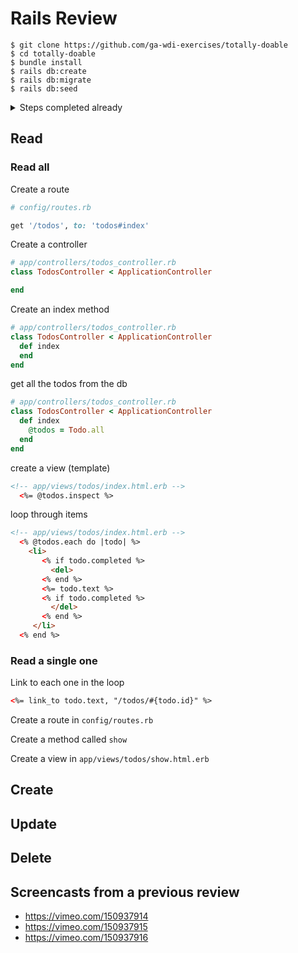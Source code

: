 # Rails Review

```
$ git clone https://github.com/ga-wdi-exercises/totally-doable
$ cd totally-doable
$ bundle install
$ rails db:create
$ rails db:migrate
$ rails db:seed
```

<details>
<summary>Steps completed already</summary>
## Initial Setup

```
$ rails new totally-doable
$ cd totally-doable
$ rails db:create
```

## Database Stuff

```
$ rails g migration create_todos text completed:boolean
$ rake db:migrate
```

### Create Seeds

```
# db/seeds.rb

Todo.create([
  {text: 'learn rails', completed: false},
  {text: 'learn javascript', completed: true}
])
```
</details>

## Read

### Read all

Create a route

```rb
# config/routes.rb

get '/todos', to: 'todos#index'
```

Create a controller

```rb
# app/controllers/todos_controller.rb
class TodosController < ApplicationController

end
```

Create an index method

```rb
# app/controllers/todos_controller.rb
class TodosController < ApplicationController
  def index
  end
end
```

get all the todos from the db

```rb
# app/controllers/todos_controller.rb
class TodosController < ApplicationController
  def index
    @todos = Todo.all
  end
end
```

create a view (template)

```html
<!-- app/views/todos/index.html.erb -->
  <%= @todos.inspect %>
```

loop through items

 ```html
 <!-- app/views/todos/index.html.erb -->
   <% @todos.each do |todo| %>
     <li>
        <% if todo.completed %>
          <del>
        <% end %>
        <%= todo.text %>
        <% if todo.completed %>
          </del>
        <% end %>
      </li>
   <% end %>
 ```

### Read a single one

Link to each one in the loop

```html
<%= link_to todo.text, "/todos/#{todo.id}" %>
```

Create a route in `config/routes.rb`

Create a method called `show`

Create a view in `app/views/todos/show.html.erb`


## Create

## Update

## Delete


## Screencasts from a previous review

- https://vimeo.com/150937914
- https://vimeo.com/150937915
- https://vimeo.com/150937916
